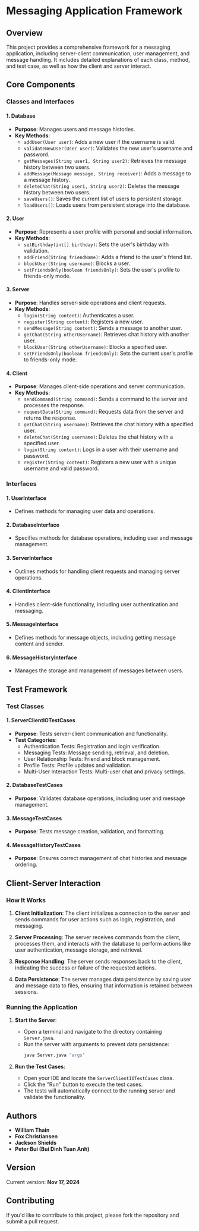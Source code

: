 # Messaging Application Framework

## Overview

This project provides a comprehensive framework for a messaging application, including server-client communication, user management, and message handling. It includes detailed explanations of each class, method, and test case, as well as how the client and server interact.

## Core Components

### Classes and Interfaces

#### 1. **Database**

- **Purpose**: Manages users and message histories.
- **Key Methods**:
  - `addUser(User user)`: Adds a new user if the username is valid.
  - `validateNewUser(User user)`: Validates the new user's username and password.
  - `getMessages(String user1, String user2)`: Retrieves the message history between two users.
  - `addMessage(Message message, String receiver)`: Adds a message to a message history.
  - `deleteChat(String user1, String user2)`: Deletes the message history between two users.
  - `saveUsers()`: Saves the current list of users to persistent storage.
  - `loadUsers()`: Loads users from persistent storage into the database.

#### 2. **User**

- **Purpose**: Represents a user profile with personal and social information.
- **Key Methods**:
  - `setBirthday(int[] birthday)`: Sets the user's birthday with validation.
  - `addFriend(String friendName)`: Adds a friend to the user's friend list.
  - `blockUser(String username)`: Blocks a user.
  - `setFriendsOnly(boolean friendsOnly)`: Sets the user's profile to friends-only mode.

#### 3. **Server**

- **Purpose**: Handles server-side operations and client requests.
- **Key Methods**:
  - `login(String content)`: Authenticates a user.
  - `register(String content)`: Registers a new user.
  - `sendMessage(String content)`: Sends a message to another user.
  - `getChat(String otherUsername)`: Retrieves chat history with another user.
  - `blockUser(String otherUsername)`: Blocks a specified user.
  - `setFriendsOnly(boolean friendsOnly)`: Sets the current user's profile to friends-only mode.

#### 4. **Client**

- **Purpose**: Manages client-side operations and server communication.
- **Key Methods**:
  - `sendCommand(String command)`: Sends a command to the server and processes the response.
  - `requestData(String command)`: Requests data from the server and returns the response.
  - `getChat(String username)`: Retrieves the chat history with a specified user.
  - `deleteChat(String username)`: Deletes the chat history with a specified user.
  - `login(String content)`: Logs in a user with their username and password.
  - `register(String content)`: Registers a new user with a unique username and valid password.

### Interfaces

#### 1. **UserInterface**

- Defines methods for managing user data and operations.

#### 2. **DatabaseInterface**

- Specifies methods for database operations, including user and message management.

#### 3. **ServerInterface**

- Outlines methods for handling client requests and managing server operations.

#### 4. **ClientInterface**

- Handles client-side functionality, including user authentication and messaging.

#### 5. **MessageInterface**

- Defines methods for message objects, including getting message content and sender.

#### 6. **MessageHistoryInterface**

- Manages the storage and management of messages between users.

## Test Framework

### Test Classes

#### 1. **ServerClientIOTestCases**

- **Purpose**: Tests server-client communication and functionality.
- **Test Categories**:
  - Authentication Tests: Registration and login verification.
  - Messaging Tests: Message sending, retrieval, and deletion.
  - User Relationship Tests: Friend and block management.
  - Profile Tests: Profile updates and validation.
  - Multi-User Interaction Tests: Multi-user chat and privacy settings.

#### 2. **DatabaseTestCases**

- **Purpose**: Validates database operations, including user and message management.

#### 3. **MessageTestCases**

- **Purpose**: Tests message creation, validation, and formatting.

#### 4. **MessageHistoryTestCases**

- **Purpose**: Ensures correct management of chat histories and message ordering.

## Client-Server Interaction

### How It Works

1. **Client Initialization**: The client initializes a connection to the server and sends commands for user actions such as login, registration, and messaging.

2. **Server Processing**: The server receives commands from the client, processes them, and interacts with the database to perform actions like user authentication, message storage, and retrieval.

3. **Response Handling**: The server sends responses back to the client, indicating the success or failure of the requested actions.

4. **Data Persistence**: The server manages data persistence by saving user and message data to files, ensuring that information is retained between sessions.

### Running the Application

1. **Start the Server**:
   - Open a terminal and navigate to the directory containing `Server.java`.
   - Run the server with arguments to prevent data persistence:
     ```bash
     java Server.java "args"
     ```

2. **Run the Test Cases**:
   - Open your IDE and locate the `ServerClientIOTestCases` class.
   - Click the "Run" button to execute the test cases.
   - The tests will automatically connect to the running server and validate the functionality.

## Authors

- **William Thain**
- **Fox Christiansen**
- **Jackson Shields**
- **Peter Bui (Bui Dinh Tuan Anh)**

## Version

Current version: **Nov 17, 2024**

## Contributing

If you'd like to contribute to this project, please fork the repository and submit a pull request. 